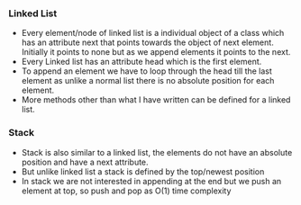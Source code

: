### Linked List
- Every element/node of linked list is a individual object of a class which has an attribute next that points towards the object of next element. Initially it points to none but as we append elements it points to the next.
- Every Linked list has an attribute head which is the first element.
- To append an element we have to loop through the head till the last element as unlike a normal list there is no absolute position for each element.
- More methods other than what I have written can be defined for a linked list.

### Stack
- Stack is also similar to a linked list, the elements do not have an absolute position and have a next attribute.
- But unlike linked list a stack is defined by the top/newest position
- In stack we are not interested in appending at the end but we push an element at top, so push and pop as O(1) time complexity
